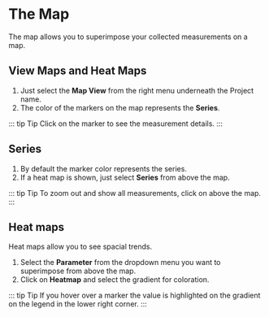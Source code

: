 # The Map

The map allows you to superimpose your collected measurements on a map.

## View Maps and Heat Maps

1. Just select the **<i class="fa fa-globe"></i> Map View** from the right menu underneath the Project name.
2. The color of the markers on the map represents the **Series**.

::: tip Tip
Click on the marker to see the measurement details.
:::

## Series

1. By default the marker color represents the series.
2. If a heat map is shown, just select **Series** from above the map.

::: tip Tip
To zoom out and show all measurements, click on <i class="fa fa-expand"></i> above the map.
:::

## Heat maps

Heat maps allow you to see spacial trends.

1. Select the **Parameter** from the dropdown menu you want to superimpose from above the map.
2. Click on **Heatmap** and select the gradient for coloration.

::: tip Tip
If you hover over a marker the value is highlighted on the gradient on the legend in the lower right corner.
:::

